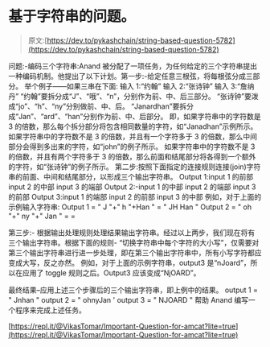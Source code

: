 # 基于字符串的问题。

> 原文:[https://dev.to/pykashchain/string-based-question-5782](https://dev.to/pykashchain/string-based-question-5782)

问题:-编码三个字符串:Anand 被分配了一项任务，为任何给定的三个字符串提出一种编码机制。他提出了以下计划。第一步:-给定任意三根弦，将每根弦分成三部分。
举个例子——如果三串在下面:
输入 1:“约翰”
输入 2:“张诗钟”
输入 3:“詹纳丹”
“约翰”要拆分成“J”、“哦”、“n”，分别作为前、中、后三部分。
“张诗钟”要泼成“jo”、“h”、“ny”分别做前、中、后。
“Janardhan”要拆分成“Jan”、“ard”、“han”分别作为前、中、后部分。
即，如果字符串中的字符数是 3 的倍数，那么每个拆分部分将包含相同数量的字符，如“Janadhan”示例所示。
如果字符串中的字符数不是 3 的倍数，并且有一个字符多于 3 的倍数，那么中间部分会得到多出来的字符，如“john”的例子所示。
如果字符串中的字符数不是 3 的倍数，并且有两个字符多于 3 的倍数，那么前面和结尾部分将各得到一个额外的字符，如“张诗钟”的例子所示。
第二步:按照下面指定的连接规则连接(join)字符串的前面、中间和结尾部分，以形成三个输出字符串。
Output 1:input 1 的前部 input 2 的中部 input 3 的端部
Output 2:-input 1 的中部 input 2 的端部 input 3 的前部
Output 3:input 1 的端部 input 2 的前部 input 3 的中部
例如，对于上面的示例输入字符串:
Output 1 = " J "+" h "+Han " = " JH Han "
Output 2 = " oh "+" ny "+" Jan " = =

第三步:-
根据输出处理规则处理结果输出字符串。经过以上两步，我们现在将有三个输出字符串。根据下面的规则-
“切换字符串中每个字符的大小写”，仅需要对第三个输出字符串进行进一步处理，即在第三个输出字符串中，所有小写字符都应变成大写，反之亦然。
例如，对于上面的示例字符串，output3 是“nJoard”，所以在应用了 toggle 规则之后。Output3 应该变成“NjOARD”。

最终结果–应用上述三个步骤后的三个输出字符串，即上例中的结果。
output 1 = " Jnhan "
output 2 = " ohnyJan '
output 3 = " NJOARD "
帮助 Anand 编写一个程序来完成上述任务。

[https://repl.it/@VikasTomar/Important-Question-for-amcat?lite=true](https://repl.it/@VikasTomar/Important-Question-for-amcat?lite=true)